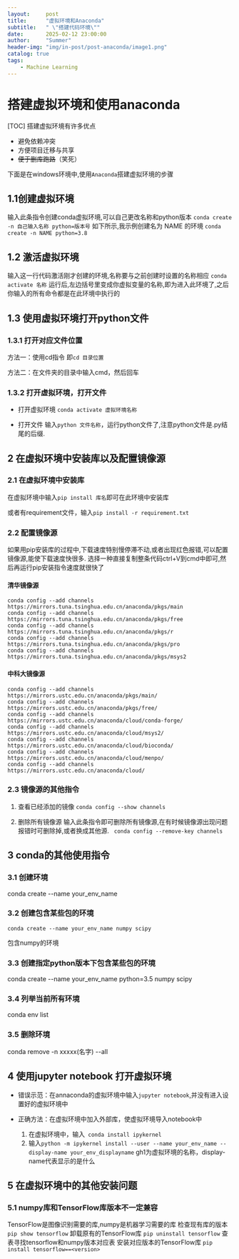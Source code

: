 ```yaml
---
layout:     post
title:      "虚拟环境和Anaconda"
subtitle:   " \"搭建代码环境\""
date:       2025-02-12 23:00:00
author:     "Summer"
header-img: "img/in-post/post-anaconda/image1.png"
catalog: true
tags:
    - Machine Learning
---
```

# 搭建虚拟环境和使用anaconda

[TOC]
搭建虚拟环境有许多优点
- 避免依赖冲突
- 方便项目迁移与共享
- ~~便于删库跑路~~（笑死）



下面是在windows环境中,使用`Anaconda`搭建虚拟环境的步骤

## 1.1创建虚拟环境
输入此条指令创建conda虚拟环境,可以自己更改名称和python版本
```conda create -n 自己输入名称 python=版本号```
如下所示,我示例创建名为 NAME 的环境
```conda create -n NAME python=3.8 ```

## 1.2 激活虚拟环境
输入这一行代码激活刚才创建的环境,名称要与之前创建时设置的名称相应
``` conda activate 名称 ```
运行后,左边括号里变成你虚拟变量的名称,即为进入此环境了,之后你输入的所有命令都是在此环境中执行的

## 1.3 使用虚拟环境打开python文件
### 1.3.1 打开对应文件位置
方法一：使用cd指令
即``` cd 目录位置  ```

方法二：在文件夹的目录中输入cmd，然后回车

### 1.3.2 打开虚拟环境，打开文件
- 打开虚拟环境 ``` conda activate 虚拟环境名称 ```

- 打开文件
输入```python 文件名称```，运行python文件了,注意python文件是.py结尾的后缀.

## 2 在虚拟环境中安装库以及配置镜像源

### 2.1 在虚拟环境中安装库
在虚拟环境中输入```pip install 库名```即可在此环境中安装库

或者有requirement文件，输入``` pip install -r requirement.txt ```


### 2.2 配置镜像源
如果用pip安装库的过程中,下载速度特别慢停滞不动,或者出现红色报错,可以配置镜像源,能使下载速度快很多.
选择一种直接复制整条代码ctrl+V到cmd中即可,然后再运行pip安装指令速度就很快了
#### 清华镜像源
```
conda config --add channels  https://mirrors.tuna.tsinghua.edu.cn/anaconda/pkgs/main
conda config --add channels  https://mirrors.tuna.tsinghua.edu.cn/anaconda/pkgs/free
conda config --add channels  https://mirrors.tuna.tsinghua.edu.cn/anaconda/pkgs/r
conda config --add channels  https://mirrors.tuna.tsinghua.edu.cn/anaconda/pkgs/pro
conda config --add channels  https://mirrors.tuna.tsinghua.edu.cn/anaconda/pkgs/msys2 
```

#### 中科大镜像源
```
conda config --add channels https://mirrors.ustc.edu.cn/anaconda/pkgs/main/
conda config --add channels https://mirrors.ustc.edu.cn/anaconda/pkgs/free/
conda config --add channels https://mirrors.ustc.edu.cn/anaconda/cloud/conda-forge/
conda config --add channels https://mirrors.ustc.edu.cn/anaconda/cloud/msys2/
conda config --add channels https://mirrors.ustc.edu.cn/anaconda/cloud/bioconda/
conda config --add channels https://mirrors.ustc.edu.cn/anaconda/cloud/menpo/
conda config --add channels https://mirrors.ustc.edu.cn/anaconda/cloud/
```
### 2.3 镜像源的其他指令
1. 查看已经添加的镜像
```conda config --show channels```

2. 删除所有镜像源
输入此条指令即可删除所有镜像源,在有时候镜像源出现问题报错时可删除掉,或者换成其他源.
``` conda config --remove-key channels```

## 3 conda的其他使用指令
### 3.1 创建环境
conda create --name your_env_name

### 3.2 创建包含某些包的环境
```conda create --name your_env_name numpy scipy```

包含numpy的环境
### 3.3 创建指定python版本下包含某些包的环境
conda create --name your_env_name python=3.5 numpy scipy

### 3.4 列举当前所有环境
conda env list

### 3.5 删除环境

conda remove -n xxxxx(名字) --all


## 4 使用jupyter notebook 打开虚拟环境

- 错误示范：在annaconda的虚拟环境中输入```jupyter notebook```,并没有进入设置好的虚拟环境中

- 正确方法：在虚拟环境中加入外部库，使虚拟环境导入notebook中
    1. 在虚拟环境中，输入``` conda install ipykernel```
    2. 输入```python -m ipykernel install --user --name your_env_name --display-name your_env_displayname```
    gh1为虚拟环境的名称，display-name代表显示的是什么


## 5 在虚拟环境中的其他安装问题
### 5.1 numpy库和TensorFlow库版本不一定兼容
TensorFlow是图像识别需要的库,numpy是机器学习需要的库
检查现有库的版本 `pip show tensorflow`
卸载原有的TensorFlow库 `pip uninstall tensorflow`
查表寻找tensorflow和numpy版本对应表
安装对应版本的TensorFlow库 `pip install tensorflow==<version>`



